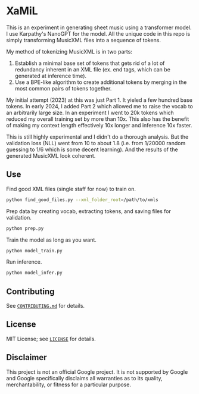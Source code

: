 # XaMiL

This is an experiment in generating sheet music using a transformer model. I use
Karpathy's NanoGPT for the model. All the unique code in this repo is simply
transforming MusicXML files into a sequence of tokens.

My method of tokenizing MusicXML is in two parts:
1. Establish a minimal base set of tokens that gets rid of a lot of redundancy 
inherent in an XML file (ex. end tags, which can be generated at inference time).
2. Use a BPE-like algorithm to create additional tokens by merging in the most
common pairs of tokens together.

My initial attempt (2023) at this was just Part 1. It yieled a few hundred base
tokens. In early 2024, I added Part 2 which allowed me to raise the vocab to an
arbitrarily large size. In an experiment I went to 20k tokens which reduced my
overall training set by more than 10x. This also has the benefit of making my
context length effectively 10x longer and inference 10x faster.

This is still highly experimental and I didn't do a thorough analysis. But the
validation loss (NLL) went from 10 to about 1.8 (i.e. from 1/20000 random
guessing to 1/6 which is some decent learning). And the results of the
generated MusicXML look coherent.


## Use
Find good XML files (single staff for now) to train on.
```bash
python find_good_files.py --xml_folder_root=/path/to/xmls
```

Prep data by creating vocab, extracting tokens, and saving files for validation.
```bash
python prep.py
```

Train the model as long as you want.
```bash
python model_train.py
```

Run inference.
```bash
python model_infer.py
```

## Contributing

See [`CONTRIBUTING.md`](CONTRIBUTING.md) for details.

## License

MIT License; see [`LICENSE`](LICENSE) for details.

## Disclaimer

This project is not an official Google project. It is not supported by
Google and Google specifically disclaims all warranties as to its quality,
merchantability, or fitness for a particular purpose.

